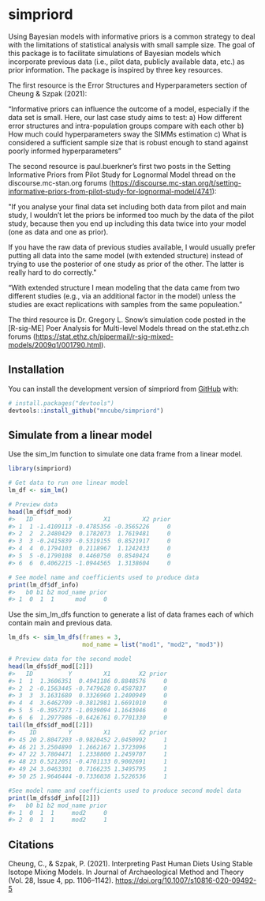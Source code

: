 
<!-- README.md is generated from README.Rmd. Please edit that file -->

# simpriord

<!-- badges: start -->
<!-- badges: end -->

Using Bayesian models with informative priors is a common strategy to
deal with the limitations of statistical analysis with small sample
size. The goal of this package is to facilitate simulations of Bayesian
models which incorporate previous data (i.e., pilot data, publicly
available data, etc.) as prior information. The package is inspired by
three key resources.

The first resource is the Error Structures and Hyperparameters section
of Cheung & Szpak (2021):

“Informative priors can influence the outcome of a model, especially if
the data set is small. Here, our last case study aims to test: a) How
different error structures and intra-population groups compare with each
other b) How much could hyperparameters sway the SIMMs estimation c)
What is considered a sufficient sample size that is robust enough to
stand against poorly informed hyperparameters”

The second resource is paul.buerkner’s first two posts in the Setting
Informative Priors from Pilot Study for Lognormal Model thread on the
discourse.mc-stan.org forums
(<https://discourse.mc-stan.org/t/setting-informative-priors-from-pilot-study-for-lognormal-model/4741>):

"If you analyse your final data set including both data from pilot and
main study, I wouldn’t let the priors be informed too much by the data
of the pilot study, because then you end up including this data twice
into your model (one as data and one as prior).

If you have the raw data of previous studies available, I would usually
prefer putting all data into the same model (with extended structure)
instead of trying to use the posterior of one study as prior of the
other. The latter is really hard to do correctly."

“With extended structure I mean modeling that the data came from two
different studies (e.g., via an additional factor in the model) unless
the studies are exact replications with samples from the same
populeation.”

The third resource is Dr. Gregory L. Snow’s simulation code posted in
the \[R-sig-ME\] Poer Analysis for Multi-level Models thread on the
stat.ethz.ch forums
(<https://stat.ethz.ch/pipermail/r-sig-mixed-models/2009q1/001790.html>).

## Installation

You can install the development version of simpriord from
[GitHub](https://github.com/) with:

``` r
# install.packages("devtools")
devtools::install_github("mncube/simpriord")
```

## Simulate from a linear model

Use the sim\_lm function to simulate one data frame from a linear model.

``` r
library(simpriord)

# Get data to run one linear model
lm_df <- sim_lm()

# Preview data
head(lm_df$df_mod)
#>   ID          Y         X1         X2 prior
#> 1  1 -1.4109113 -0.4785356 -0.3565226     0
#> 2  2  2.2480429  0.1782073  1.7619481     0
#> 3  3 -0.2415839 -0.5319155  0.8521917     0
#> 4  4  0.1794103  0.2118967  1.1242433     0
#> 5  5 -0.1790108  0.4460750  0.8540424     0
#> 6  6  0.4062215 -1.0944565  1.3138604     0

# See model name and coefficients used to produce data
print(lm_df$df_info)
#>   b0 b1 b2 mod_name prior
#> 1  0  1  1      mod     0
```

Use the sim\_lm\_dfs function to generate a list of data frames each of
which contain main and previous data.

``` r
lm_dfs <- sim_lm_dfs(frames = 3,
                     mod_name = list("mod1", "mod2", "mod3"))

# Preview data for the second model
head(lm_dfs$df_mod[[2]])
#>   ID          Y         X1        X2 prior
#> 1  1  1.3606351  0.4941186 0.8848576     0
#> 2  2 -0.1563445 -0.7479628 0.4587837     0
#> 3  3  3.1631680  0.3326960 1.2400949     0
#> 4  4  3.6462709 -0.3812981 1.6691010     0
#> 5  5 -0.3957273 -1.0939094 1.1643046     0
#> 6  6  1.2977986 -0.6426761 0.7701330     0
tail(lm_dfs$df_mod[[2]])
#>    ID         Y         X1        X2 prior
#> 45 20 2.8047203 -0.9820452 2.0450992     1
#> 46 21 3.2504890  1.2662167 1.3723096     1
#> 47 22 3.7804471  1.2338800 1.2459707     1
#> 48 23 0.5212051 -0.4701133 0.9002691     1
#> 49 24 3.0463301  0.7166235 1.3495795     1
#> 50 25 1.9646444 -0.7336038 1.5226536     1

#See model name and coefficients used to produce second model data
print(lm_dfs$df_info[[2]])
#>   b0 b1 b2 mod_name prior
#> 1  0  1  1     mod2     0
#> 2  0  1  1     mod2     1
```

## Citations

Cheung, C., & Szpak, P. (2021). Interpreting Past Human Diets Using
Stable Isotope Mixing Models. In Journal of Archaeological Method and
Theory (Vol. 28, Issue 4, pp. 1106–1142).
<https://doi.org/10.1007/s10816-020-09492-5>

